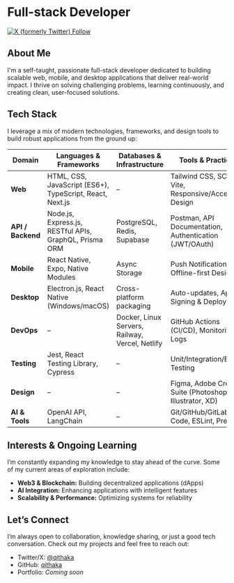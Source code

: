 # Full-stack Developer

[![X (formerly Twitter) Follow](https://img.shields.io/twitter/follow/qithaka)](https://twitter.com/qithaka)

## About Me

I'm a self-taught, passionate full-stack developer dedicated to building scalable web, mobile, and desktop applications that deliver real-world impact. I thrive on solving challenging problems, learning continuously, and creating clean, user-focused solutions.

## Tech Stack

I leverage a mix of modern technologies, frameworks, and design tools to build robust applications from the ground up:

| **Domain**        | **Languages & Frameworks**                               | **Databases & Infrastructure**                  | **Tools & Practices**                                    |
| ----------------- | -------------------------------------------------------- | ----------------------------------------------- | -------------------------------------------------------- |
| **Web**           | HTML, CSS, JavaScript (ES6+), TypeScript, React, Next.js | –                                               | Tailwind CSS, SCSS, Vite, Responsive/Accessible Design   |
| **API / Backend** | Node.js, Express.js, RESTful APIs, GraphQL, Prisma ORM   | PostgreSQL, Redis, Supabase                     | Postman, API Documentation, Authentication (JWT/OAuth)   |
| **Mobile**        | React Native, Expo, Native Modules                       | Async Storage                                   | Push Notifications, Offline-first Design                 |
| **Desktop**       | Electron.js, React Native (Windows/macOS)                | Cross-platform packaging                        | Auto-updates, App Signing & Deployment                   |
| **DevOps**        | –                                                        | Docker, Linux Servers, Railway, Vercel, Netlify | GitHub Actions (CI/CD), Monitoring & Logs                |
| **Testing**       | Jest, React Testing Library, Cypress                     | –                                               | Unit/Integration/E2E Testing                             |
| **Design**        | –                                                        | –                                               | Figma, Adobe Creative Suite (Photoshop, Illustrator, XD) |
| **AI & Tools**    | OpenAI API, LangChain                                    | –                                               | Git/GitHub/GitLab, VS Code, ESLint, Prettier             |

## Interests & Ongoing Learning

I’m constantly expanding my knowledge to stay ahead of the curve. Some of my current areas of exploration include:

* **Web3 & Blockchain:** Building decentralized applications (dApps)
* **AI Integration:** Enhancing applications with intelligent features
* **Scalability & Performance:** Optimizing systems for reliability

## Let’s Connect

I’m always open to collaboration, knowledge sharing, or just a good tech conversation. Check out my projects and feel free to reach out:

* Twitter/X: [@qithaka](https://twitter.com/qithaka)
* GitHub: [qithaka](https://github.com/qithaka)
* Portfolio: *Coming soon*
